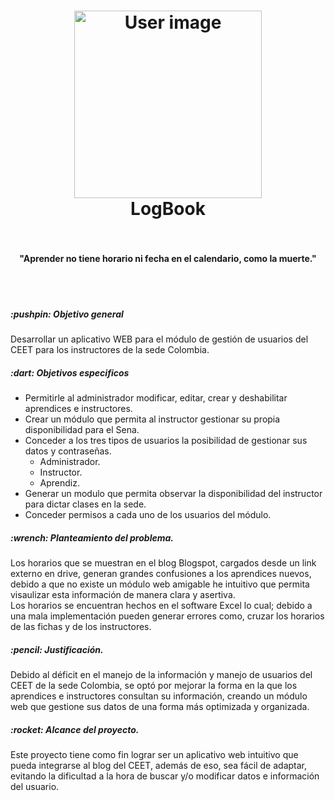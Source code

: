 <h1 align="center">
<a href="./src/Home_logBook/index.html"><img src="./3-Desarrollo/03-Prototipo_N.F/img-readmeuser/user.png" alt="User image" width="300" height="300"></a>
<br>
LogBook
<br>
<br>
</h1>

<h4 align="center">"Aprender no tiene horario ni fecha en el calendario, como la muerte."</h4>
<br>
<br>
<h5> :pushpin: Objetivo general</h5>
<p>Desarrollar un aplicativo WEB para el módulo de gestión de usuarios del CEET para los instructores de la sede Colombia.</p>
<h5> :dart: Objetivos especificos</h5>
<ul>
    <li>Permitirle al administrador modificar, editar, crear y deshabilitar aprendices e instructores.</li>
    <li>Crear un módulo que permita al instructor gestionar su propia disponibilidad para el Sena.</li>
    <li>Conceder a los tres tipos de usuarios la posibilidad de gestionar sus datos y contraseñas.
        <ul>
            <li>Administrador.</li>
            <li>Instructor.</li>
            <li>Aprendiz.</li>
        </ul>
    </li>
    <li>Generar un modulo que permita observar la disponibilidad del instructor para dictar clases en la sede.</li>
    <li>Conceder permisos a cada uno de los usuarios del módulo.</li>
</ul>
<h5> :wrench: Planteamiento del problema.</h5>
<p>Los horarios que se muestran en el blog Blogspot, cargados desde un link externo en drive, generan grandes 
   confusiones a los aprendices nuevos, debido a que no existe un módulo web amigable he 
   intuitivo que permita visaulizar esta información de manera clara y asertiva.
   <br>
   Los horarios se encuentran hechos en el software Excel lo cual; debido a una mala implementación pueden generar errores como, cruzar
    los horarios de las fichas y de los instructores.
</p>
<h5> :pencil: Justificación.</h5>
<p>
    Debido al déficit en el manejo de la información y manejo de usuarios del CEET de la sede Colombia, se optó por mejorar la forma en la que los aprendices e instructores consultan su información, creando un módulo web que gestione sus datos de una forma más optimizada y organizada.


</p>
<h5> :rocket: Alcance del proyecto.</h5>
<p>
Este proyecto tiene como fin lograr ser un aplicativo web intuitivo que pueda integrarse al blog del CEET, además de eso, sea fácil de adaptar, evitando la dificultad a la hora de buscar y/o modificar datos e información del usuario.
</p>